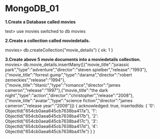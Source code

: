 # MongoDB_01
**1.Create a Database called movies**

test> use movies
switched to db movies

**2.Create a collection called moviedetails.**

movies> db.createCollection("movie_details")
{ ok: 1 }

**3.Create above 5 movie documents into a moviedetails collection.**
movies> db.movie_details.insertMany([{"movie_title":"jurassic park","type":"adventure","director":"steven spielber","release":"1993"},{"movie_title":"forrest gump","type":"darama","director":"robert zemeckies","release":"1994"},{"movie_title":"titanic","type":"romance","director":"james cameron","release":"1997"},{"movie_title":"the dark night","type":"action","director":"christopher","release":"2008"},{"movie_title":"avatar","type":"science fiction","director":"james cameron","release year":"2009"}])
{
  acknowledged: true,
  insertedIds: {
    '0': ObjectId("654cb0aea645cb7638ba417a"),
    '1': ObjectId("654cb0aea645cb7638ba417b"),
    '2': ObjectId("654cb0aea645cb7638ba417c"),
    '3': ObjectId("654cb0aea645cb7638ba417d"),
    '4': ObjectId("654cb0aea645cb7638ba417e")
  }
}



